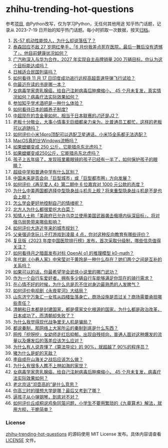 # zhihu-trending-hot-questions
参考[项目](https://github.com/justjavac/zhihu-trending-hot-questions), 由Python改写，仅为学习Python，无任何其他用途
知乎热门话题，记录从 2023-7-19
日开始的知乎热门话题。每小时抓取一次数据，按天[归档](./data)。
<!-- BEGIN -->
<!-- 最后更新时间 2024-11-18 03:02:38.241357 -->
1. [苏-57 机动性能惊人，为什么却说落伍了？](https://www.zhihu.com/question/4304320749)
1. [泰森回应不敌 27 岁网红拳手，「6 月份我差点死在医院，最后一舞后没有遗憾了」，他目前健康状况如何？](https://www.zhihu.com/question/4373331825)
1. [广汽称深入与华为合作，2027 年实现自主品牌销量 200 万辆目标，你认为这个目标能达成吗？](https://www.zhihu.com/question/4233184780)
1. [日械适合民国列装吗？](https://www.zhihu.com/question/1577836107)
1. [如何看待 11 月 17 日印度成功进行远程高超音速导弹飞行试验？](https://www.zhihu.com/question/4393078452)
1. [你最近在读的书是哪一本？](https://www.zhihu.com/question/800718032)
1. [女病毒学家患乳腺癌，给自己注射病毒后肿瘤缩小， 45 个月未复发，真实情况如何？病毒疗法实际效果如何？](https://www.zhihu.com/question/4373018618)
1. [参加知乎学术酒吧是一种什么体验？](https://www.zhihu.com/question/4221196175)
1. [如何看待日本的婿养子制度?](https://www.zhihu.com/question/4164177364)
1. [中超现在的含金量如何，相当于日本联赛的J1还是J2？](https://www.zhihu.com/question/650023449)
1. [老板十分敬业，大事小情事无巨细都亲力亲为，比普通员工都忙，这样的老板可以追随吗？](https://www.zhihu.com/question/4372129959)
1. [如何评价小米14pro顶配可以选配卫星通话，小米15全系都无法选配？](https://www.zhihu.com/question/2908982805)
1. [MacOS真的比Windows流畅吗？](https://www.zhihu.com/question/771169514)
1. [如果螳螂变成 250 公斤，它能猎杀东北虎吗？](https://www.zhihu.com/question/4352313907)
1. [如果螳螂变成250公斤，它能猎杀东北虎吗？](https://www.zhihu.com/question/4352313907)
1. [孩子上五年级了，发现班里戴眼镜的孩子已经有一半了，如何保护孩子的眼睛？](https://www.zhihu.com/question/2775344772)
1. [超级中学和普通中学有什么区别？](https://www.zhihu.com/question/381794068)
1. [中国未来是否会向「巨型城市」或「巨型都市圈」方向发展？](https://www.zhihu.com/question/667440955)
1. [如何评价《再见爱人 4》第二期中 6 位嘉宾对 1000 元公款的态度？](https://www.zhihu.com/question/2332772866)
1. [为什么中美两国都选择中型隐身战斗机先上舰？将来重型隐身战斗机是不是也会上舰？](https://www.zhihu.com/question/4319968076)
1. [怎么学会更好地控制自己的情绪呢？](https://www.zhihu.com/question/4351383385)
1. [北方人为什么都很爱吃大白菜？](https://www.zhihu.com/question/630253138)
1. [知情人士称「美政府已允许乌克兰使用美国武器袭击俄境内纵深目标」，将对俄乌局势带来哪些影响？](https://www.zhihu.com/question/4449122301)
1. [如何评价大连近年来的城市规划？](https://www.zhihu.com/question/481575080)
1. [父亲强迫贪玩儿子打游戏到凌晨 4 点，你对这种反向教育有哪些评价？](https://www.zhihu.com/question/4249958810)
1. [复旦版《2023 年度中国医院排行榜》发布，首次采取分级制，哪些信息值得关注？](https://www.zhihu.com/question/4320637431)
1. [如何看待月之暗面发布对标 OpenAI o1 的推理模型 k0-math？](https://www.zhihu.com/question/4337072948)
1. [年代剧《小巷人家》中宋莹对于黄玲是一种什么存在？她们两个之间是互补的关系吗？](https://www.zhihu.com/question/2674065471)
1. [如果可以的话，你最希望学会武侠小说里的哪门武功？](https://www.zhihu.com/question/334866067)
1. [作为一个自行车爱好者，拥有多少辆自行车能够满足你现在的骑行需求？](https://www.zhihu.com/question/3233835033)
1. [在心情不好的时候，为什么总是忍不住对身边最熟悉的人发脾气？](https://www.zhihu.com/question/4345021951)
1. [如何评价电视剧《永夜星河》大结局？](https://www.zhihu.com/question/4413020883)
1. [山东济宁万象汇一女孩从四楼坠落身亡，商场设施是否过关？商场需要承担哪些责任？](https://www.zhihu.com/question/4397184858)
1. [清朝和日本都是封建国家，都是儒家文化根源的国家，为什么都是政治改革，日本成功了，而清朝却失败了？](https://www.zhihu.com/question/833219243)
1. [为什么我觉得现代战争里无人机是骗局？](https://www.zhihu.com/question/659946498)
1. [都说秦制，那网络上大家所云的秦制到底是什么东西？](https://www.zhihu.com/question/655480473)
1. [网传「挖呀挖」女幼师走红后抑郁，出现自残倾向，普通人面对这种爆发的流量以及爆发后的落差应该怎么应对？](https://www.zhihu.com/question/4371925646)
1. [为什么有人说弄懂了《算法导论》的 90%，就超越了 90%的程序员？](https://www.zhihu.com/question/315201616)
1. [猪为什么是蛇的天敌？](https://www.zhihu.com/question/598821148)
1. [李自成在山海关之战后应该怎么做？](https://www.zhihu.com/question/4306606196)
1. [为什么有很多人瞧不上林如海的家世？](https://www.zhihu.com/question/4206642410)
1. [女病毒学家患乳腺癌，给自己注射病毒后肿瘤缩小， 45 个月未复发，病毒疗法实际效果如何？](https://www.zhihu.com/question/4373018618)
1. [老北京话“沏壶高的”是什么意思？](https://www.zhihu.com/question/596279235)
1. [你高三时的理想大学是哪？最后又考到了哪？](https://www.zhihu.com/question/444373967)
1. [逼孩子从小弹钢琴，到底对不对？](https://www.zhihu.com/question/351407397)
1. [如何评价丘成桐说鸡兔同笼问题，小学生不要用繁琐的《九章算术》解法，就用方程，干脆简单？](https://www.zhihu.com/question/4278936989)
<!-- END -->
### License
[zhihu-trending-hot-questions](https://github.com/yaogengzhu/zhihu-trending-hot-questions)
的源码使用 MIT License 发布。具体内容请查看 [LICENSE](./LICENSE) 文件。
